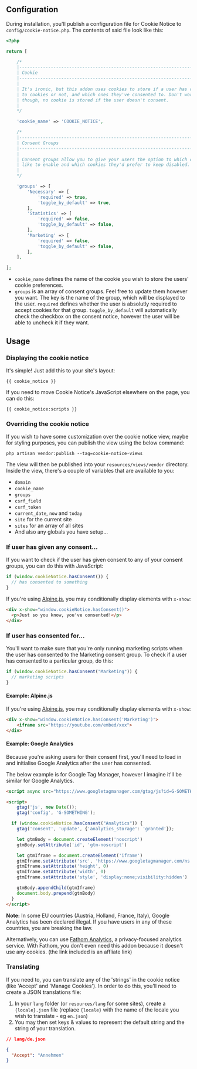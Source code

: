 ## Configuration

During installation, you'll publish a configuration file for Cookie Notice to `config/cookie-notice.php`. The contents of said file look like this:

```php
<?php

return [

    /*
    |--------------------------------------------------------------------------
    | Cookie
    |--------------------------------------------------------------------------
    |
    | It's ironic, but this addon uses cookies to store if a user has consented
    | to cookies or not, and which ones they've consented to. Don't worry
    | though, no cookie is stored if the user doesn't consent.
    |
    */

    'cookie_name' => 'COOKIE_NOTICE',

    /*
    |--------------------------------------------------------------------------
    | Consent Groups
    |--------------------------------------------------------------------------
    |
    | Consent groups allow you to give your users the option to which cookies they'd
    | like to enable and which cookies they'd prefer to keep disabled.
    |
    */

    'groups' => [
        'Necessary' => [
            'required' => true,
            'toggle_by_default' => true,
        ],
        'Statistics' => [
            'required' => false,
            'toggle_by_default' => false,
        ],
        'Marketing' => [
            'required' => false,
            'toggle_by_default' => false,
        ],
    ],

];
```

- `cookie_name` defines the name of the cookie you wish to store the users' cookie preferences.
- `groups` is an array of consent groups. Feel free to update them however you want. The key is the name of the group, which will be displayed to the user. `required` defines whether the user is absolutly required to accept cookies for that group. `toggle_by_default` will automatically check the checkbox on the consent notice, however the user will be able to uncheck it if they want.

## Usage

### Displaying the cookie notice

It's simple! Just add this to your site's layout:

```antlers
{{ cookie_notice }}
```

If you need to move Cookie Notice's JavaScript elsewhere on the page, you can do this:

```antlers
{{ cookie_notice:scripts }}
```

### Overriding the cookie notice

If you wish to have some customization over the cookie notice view, maybe for styling purposes, you can publish the view using the below command:

```
php artisan vendor:publish --tag=cookie-notice-views
```

The view will then be published into your `resources/views/vendor` directory. Inside the view, there's a couple of variables that are available to you:

- `domain`
- `cookie_name`
- `groups`
- `csrf_field`
- `csrf_token`
- `current_date`, `now` and `today`
- `site` for the current site
- `sites` for an array of all sites
- And also any globals you have setup...

### If user has given any consent...

If you want to check if the user has given consent to any of your consent groups, you can do this with JavaScript:

```js
if (window.cookieNotice.hasConsent()) {
  // has consented to something
}
```

If you're using [Alpine.js](https://alpinejs.dev/), you may conditionally display elements with `x-show`:

```html
<div x-show="window.cookieNotice.hasConsent()">
  <p>Just so you know, you've consented!</p>
</div>
```

### If user has consented for...

You'll want to make sure that you're only running marketing scripts when the user has consented to the Marketing consent group. To check if a user has consented to a particular group, do this:

```js
if (window.cookieNotice.hasConsent("Marketing")) {
  // marketing scripts
}
```

#### Example: Alpine.js

If you're using [Alpine.js](https://alpinejs.dev/), you may conditionally display elements with `x-show`:

```html
<div x-show="window.cookieNotice.hasConsent('Marketing')">
    <iframe src="https://youtube.com/embed/xxx">
</div>
```

#### Example: Google Analytics

Because you're asking users for their consent first, you'll need to load in and initialise Google Analytics after the user has consented.

The below example is for Google Tag Manager, however I imagine it'll be similar for Google Analytics.

```html
<script async src="https://www.googletagmanager.com/gtag/js?id=G-SOMETHING"></script>

<script>
    gtag('js', new Date());
    gtag('config', 'G-SOMETHING');

  if (window.cookieNotice.hasConsent("Analytics")) {
    gtag('consent', 'update', {'analytics_storage': 'granted'});

    let gtmBody = document.createElement('noscript')
    gtmBody.setAttribute('id', 'gtm-noscript')

    let gtmIframe = document.createElement('iframe')
    gtmIframe.setAttribute('src', 'https://www.googletagmanager.com/ns.html?id=GTM-SOMETHING')
    gtmIframe.setAttribute('height', 0)
    gtmIframe.setAttribute('width', 0)
    gtmIframe.setAttribute('style', 'display:none;visibility:hidden')

    gtmBody.appendChild(gtmIframe)
    document.body.prepend(gtmBody)
  }
</script>
```

**Note:** In some EU countries (Austria, Holland, France, Italy), Google Analytics has been declared illegal. If you have users in any of these countries, you are breaking the law. 

Alternatively, you can use [Fathom Analytics](https://usefathom.com/ref/ZBERDK), a privacy-focused analytics service. With Fathom, you don't even need this addon because it doesn't use any cookies. (the link included is an affliate link)

### Translating

If you need to, you can translate any of the 'strings' in the cookie notice (like 'Accept' and 'Manage Cookies'). In order to do this, you'll need to create a JSON translations file:

1. In your `lang` folder (or `resources/lang` for some sites), create a `{locale}.json` file (replace `{locale}` with the name of the locale you wish to translate - eg `en.json`)
2. You may then set keys & values to represent the default string and the string of your translation.

```json
// lang/de.json

{
  "Accept": "Annehmen"
}
```
